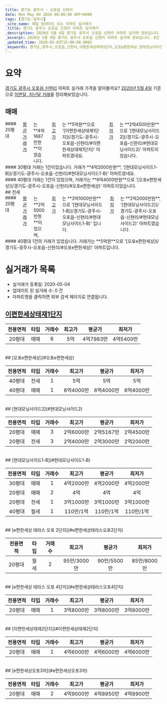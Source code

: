 ```yaml
---
title: 경기도 광주시 - 오포읍 신현리
date: Mon May 04 2020 00:00:00 GMT+0900
tags: [경기도-광주시]
_site_name: 매일 업데이트 되는 아파트 실거래가
_title: 경기도 광주시 오포읍 신현리 아파트 실거래가
_description: 2020년 5월 4일 경기도 광주시 오포읍 신현리 아파트 실거래 정보입니다. 8건 아파트 정보가 있습니다.
_excerpt: 2020년 5월 4일 경기도 광주시 오포읍 신현리 아파트 실거래 정보입니다. 8건 아파트 정보가 있습니다.
_updated_time: 2020-05-03T15:00:00.000Z
_keywords: 경기도,광주시,오포읍,신현리,이편한세상태재1단지,오포e편한세상,현대모닝사이드2,현대모닝사이드1-B,e편한세상 테라스 오포 2단지,e편한세상 테라스 오포 4단지,이편한세상태재2단지,e편한세상오포3차
---
```





# 요약
<ins>경기도 광주시 오포읍 신현리</ins> 아파트 실거래 가격을 알아볼까요? <ins>2020년 5월 4일</ins> 기준으로 <ins>이번달, 지난달 거래</ins>를 정리해보았습니다.

## 매매
<div class="container">
<div class="six columns" markdown="1">
#### 20평대
<ins>평균 거래가</ins>는 **4억1687만원**이었습니다. <ins>최고가</ins>는 **5억원**으로 '[이편한세상태재1단지](/경기도-광주시-오포읍-신현리/#이편한세상태재1단지)' 아파트였네요. <ins>최저가</ins>는 **2억4500만원**으로 '[현대모닝사이드2](/경기도-광주시-오포읍-신현리/#현대모닝사이드2)' 아파트이었습니다.
</div>
<div class="six columns" markdown="1">
#### 30평대
거래는 1건이었습니다. 거래가 **4억2000만원**, '[현대모닝사이드1-B](/경기도-광주시-오포읍-신현리/#현대모닝사이드1-B)' 아파트였네요.
</div>
</div>
<div class="container">
<div class="twelve columns" markdown="1">
#### 40평대
거래는 1건이 있었으며, 거래가는 **6억4000만원**으로 '[오포e편한세상](/경기도-광주시-오포읍-신현리/#오포e편한세상)' 아파트이었습니다.
</div>
</div>
## 전세
<div class="container">
<div class="six columns" markdown="1">
#### 20평대
<ins>평균 거래가</ins>는 **2억5000만원**이었으며, <ins>최고가</ins>는 **3억1000만원**으로 '[현대모닝사이드1-B](/경기도-광주시-오포읍-신현리/#현대모닝사이드1-B)' 입니다. <ins>최저가</ins>는 **2억2000만원**, '[현대모닝사이드2](/경기도-광주시-오포읍-신현리/#현대모닝사이드2)' 아파트였습니다.
</div>
<div class="six columns" markdown="1">
#### 40평대
1건의 거래가 있었습니다. 거래가는 **5억원**으로 '[오포e편한세상](/경기도-광주시-오포읍-신현리/#오포e편한세상)' 아파트입니다.
</div>
</div>



# 실거래가 목록
- 실거래가 등록일: 2020-05-04
- 업데이트 된 실거래 수: 0 건
- 아파트명을 클릭하면 외부 검색 페이지로 연결됩니다.

## [이편한세상태재1단지](#이편한세상태재1단지)

|전용면적|타입|거래수|최고가|평균가|최저가|
|:---:|:---:|:---:|:---:|:---:|:---:|
|20평대|<span class="deal-type-1">매매</span>|6|5억|4억7983만|4억5400만|

<br/>
## [오포e편한세상](#오포e편한세상)

|전용면적|타입|거래수|최고가|평균가|최저가|
|:---:|:---:|:---:|:---:|:---:|:---:|
|40평대|<span class="deal-type-2">전세</span>|1|5억|5억|5억|
|40평대|<span class="deal-type-1">매매</span>|1|6억4000만|6억4000만|6억4000만|

<br/>
## [현대모닝사이드2](#현대모닝사이드2)

|전용면적|타입|거래수|최고가|평균가|최저가|
|:---:|:---:|:---:|:---:|:---:|:---:|
|20평대|<span class="deal-type-1">매매</span>|3|2억6000만|2억5167만|2억4500만|
|20평대|<span class="deal-type-2">전세</span>|3|2억4000만|2억3000만|2억2000만|

<br/>
## [현대모닝사이드1-B](#현대모닝사이드1-B)

|전용면적|타입|거래수|최고가|평균가|최저가|
|:---:|:---:|:---:|:---:|:---:|:---:|
|30평대|<span class="deal-type-1">매매</span>|1|4억2000만|4억2000만|4억2000만|
|20평대|<span class="deal-type-1">매매</span>|2|4억|4억|4억|
|20평대|<span class="deal-type-2">전세</span>|1|3억1000만|3억1000만|3억1000만|
|40평대|<span class="deal-type-3">월세</span>|1|110만/1억|110만/1억|110만/1억|

<br/>
## [e편한세상 테라스 오포 2단지](#e편한세상테라스오포2단지)

|전용면적|타입|거래수|최고가|평균가|최저가|
|:---:|:---:|:---:|:---:|:---:|:---:|
|20평대|<span class="deal-type-3">월세</span>|2|95만/3000만|90만/5500만|85만/8000만|

<br/>
## [e편한세상 테라스 오포 4단지](#e편한세상테라스오포4단지)

|전용면적|타입|거래수|최고가|평균가|최저가|
|:---:|:---:|:---:|:---:|:---:|:---:|
|20평대|<span class="deal-type-1">매매</span>|1|3억8000만|3억8000만|3억8000만|

<br/>
## [이편한세상태재2단지](#이편한세상태재2단지)

|전용면적|타입|거래수|최고가|평균가|최저가|
|:---:|:---:|:---:|:---:|:---:|:---:|
|20평대|<span class="deal-type-1">매매</span>|1|4억6000만|4억6000만|4억6000만|

<br/>
## [e편한세상오포3차](#e편한세상오포3차)

|전용면적|타입|거래수|최고가|평균가|최저가|
|:---:|:---:|:---:|:---:|:---:|:---:|
|20평대|<span class="deal-type-1">매매</span>|2|4억9000만|4억8950만|4억8900만|

<br/>



